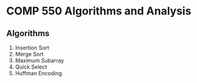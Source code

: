 # COMP 550 Algorithms and Analysis

## Algorithms
1. Insertion Sort
2. Merge Sort
3. Maximum Subarray
4. Quick Select
5. Huffman Encoding